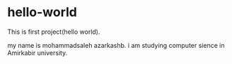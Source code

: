 # hello-world
This is first project(hello world).

my name is mohammadsaleh azarkashb.
i am studying computer sience in Amirkabir university.
